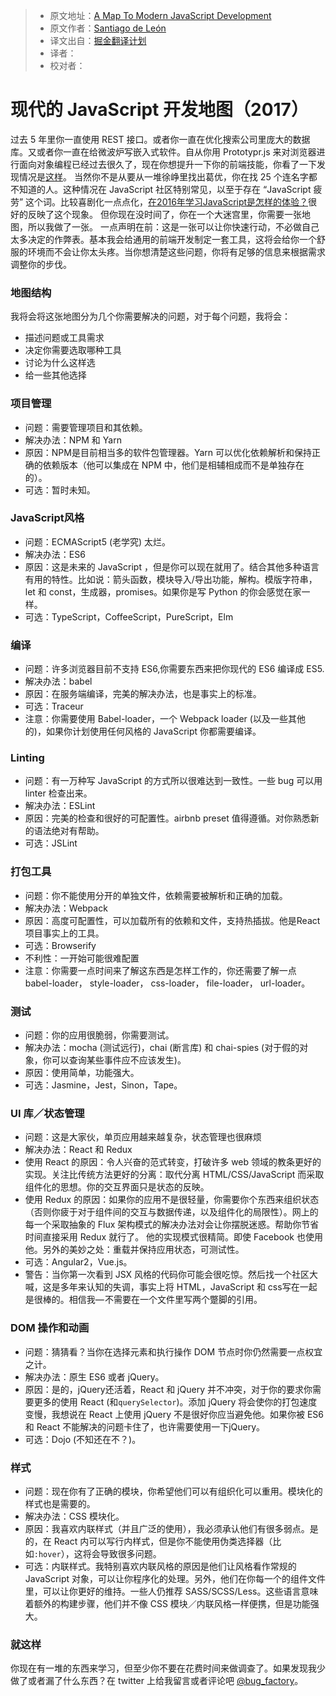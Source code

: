 > * 原文地址：[A Map To Modern JavaScript Development](https://hackernoon.com/a-map-to-modern-javascript-development-2017-16d9eb86309c#.5veb58lh7)
> * 原文作者：[Santiago de León](https://hackernoon.com/@sdeleon28?source=post_header_lockup)
> * 译文出自：[掘金翻译计划](https://github.com/xitu/gold-miner)
> * 译者：
> * 校对者：

# 现代的 JavaScript 开发地图（2017）
过去 5 年里你一直使用 REST 接口。或者你一直在优化搜索公司里庞大的数据库。又或者你一直在给微波炉写嵌入式软件。自从你用 Prototypr.js 来对浏览器进行面向对象编程已经过去很久了，现在你想提升一下你的前端技能，你看了一下发现情况是[这样](https://thefullfool.files.wordpress.com/2010/09/wheres-waldo1.jpg)。
当然你不是从要从一堆徐峥里找出葛优，你在找 25 个连名字都不知道的人。这种情况在 JavaScript 社区特别常见，以至于存在 “JavaScript 疲劳” 这个词。比较喜剧化一点点化，[在2016年学习JavaScript是怎样的体验？](https://hackernoon.com/how-it-feels-to-learn-javascript-in-2016-d3a717dd577f#.c7g9ng4e7)很好的反映了这个现象。
但你现在没时间了，你在一个大迷宫里，你需要一张地图，所以我做了一张。
一点声明在前：这是一张可以让你快速行动，不必做自己太多决定的作弊表。基本我会给通用的前端开发制定一套工具，这将会给你一个舒服的环境而不会让你太头疼。当你想清楚这些问题，你将有足够的信息来根据需求调整你的步伐。

### 地图结构 
我将会将这张地图分为几个你需要解决的问题，对于每个问题，我将会：

* 描述问题或工具需求
* 决定你需要选取哪种工具
* 讨论为什么这样选
* 给一些其他选择

### 项目管理
* 问题：需要管理项目和其依赖。
* 解决办法：NPM 和 Yarn
* 原因：NPM是目前相当多的软件包管理器。Yarn 可以优化依赖解析和保持正确的依赖版本（他可以集成在 NPM 中，他们是相辅相成而不是单独存在的）。
* 可选：暂时未知。

### JavaScript风格
* 问题：ECMAScript5 (老学究) 太烂。
* 解决办法：ES6
* 原因：这是未来的 JavaScript ，但是你可以现在就用了。结合其他多种语言有用的特性。比如说：箭头函数，模块导入/导出功能，解构。模版字符串，let 和 const，生成器，promises。如果你是写 Python 的你会感觉在家一样。
* 可选：TypeScript，CoffeeScript，PureScript，Elm

### 编译
* 问题：许多浏览器目前不支持 ES6,你需要东西来把你现代的 ES6 编译成 ES5.
* 解决办法：babel
* 原因：在服务端编译，完美的解决办法，也是事实上的标准。
* 可选：Traceur
* 注意：你需要使用 Babel-loader，一个 Webpack loader (以及一些其他的)，如果你计划使用任何风格的 JavaScript 你都需要编译。

### Linting
* 问题：有一万种写 JavaScript 的方式所以很难达到一致性。一些 bug 可以用 linter 检查出来。
* 解决办法：ESLint
* 原因：完美的检查和很好的可配置性。airbnb preset 值得遵循。对你熟悉新的语法绝对有帮助。
* 可选：JSLint

### 打包工具
* 问题：你不能使用分开的单独文件，依赖需要被解析和正确的加载。
* 解决办法：Webpack
* 原因：高度可配置性，可以加载所有的依赖和文件，支持热插拔。他是React 项目事实上的工具。
* 可选：Browserify
* 不利性：一开始可能很难配置
* 注意：你需要一点时间来了解这东西是怎样工作的，你还需要了解一点 babel-loader， style-loader， css-loader， file-loader， url-loader。

### 测试
* 问题：你的应用很脆弱，你需要测试。
* 解决办法：mocha (测试远行)，chai (断言库) 和 chai-spies (对于假的对象，你可以查询某些事件应不应该发生)。
* 原因：使用简单，功能强大。
* 可选：Jasmine，Jest，Sinon，Tape。

### UI 库／状态管理
* 问题：这是大家伙，单页应用越来越复杂，状态管理也很麻烦
* 解决办法：React 和 Redux
* 使用 React 的原因：令人兴奋的范式转变，打破许多 web 领域的教条更好的实现。关注比传统方法更好的分离：取代分离 HTML/CSS/JavaScript 而采取组件化的思想。你的交互界面只是状态的反映。
* 使用 Redux 的原因：如果你的应用不是很轻量，你需要你个东西来组织状态 （否则你疲于对于组件间的交互与数据传递，以及组件化的局限性）。网上的每一个采取抽象的 Flux 架构模式的解决办法对会让你摆脱迷惑。帮助你节省时间直接采用 Redux 就行了。 他的实现模式很精简。即使 Facebook 也使用他。另外的美妙之处：重载并保持应用状态，可测试性。
* 可选：Angular2，Vue.js。
* 警告：当你第一次看到 JSX 风格的代码你可能会很吃惊。然后找一个社区大喊，这是多年来认知的失调，事实上将 HTML，JavaScript 和 css写在一起是很棒的。相信我— 不需要在一个文件里写两个蹩脚的引用。

### DOM 操作和动画
* 问题：猜猜看？当你在选择元素和执行操作 DOM 节点时你仍然需要一点权宜之计。
* 解决办法：原生 ES6 或者 jQuery。
* 原因：是的，jQuery还活着，React 和 jQuery 并不冲突，对于你的要求你需要更多的使用 React (和`querySelector`)。添加 jQuery 将会使你的打包速度变慢，我想说在 React 上使用 jQuery 不是很好你应当避免他。如果你被 ES6 和 React 不能解决的问题卡住了，也许需要使用一下jQuery。
* 可选：Dojo (不知还在不？)。

### 样式
* 问题：现在你有了正确的模块，你希望他们可以有组织化可以重用。模块化的样式也是需要的。
* 解决办法：CSS 模块化。
* 原因：我喜欢内联样式（并且广泛的使用），我必须承认他们有很多弱点。是的，在 React 内可以写行内样式，但是你不能使用伪类选择器（比如`:hover`），这将会导致很多问题。
* 可选：内联样式。我特别喜欢内联风格的原因是他们让风格看作常规的 JavaScript 对象，可以让你程序化的处理。另外，他们在你每一个的组件文件里，可以让你更好的维持。一些人仍推荐 SASS/SCSS/Less。这些语言意味着额外的构建步骤，他们并不像 CSS 模块／内联风格一样便携，但是功能强大。
### 就这样
你现在有一堆的东西来学习，但至少你不要在花费时间来做调查了。如果发现我少做了或者漏了什么东西？在 twitter 上给我留言或者评论吧 [@bug_factory](http://twitter.com/bug_factory)。
